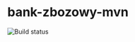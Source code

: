 # bank-zbozowy-mvn
![Build status](<https://travis-ci.com/Panven/bank-zbozowy-mvn.svg?branch=main>)

